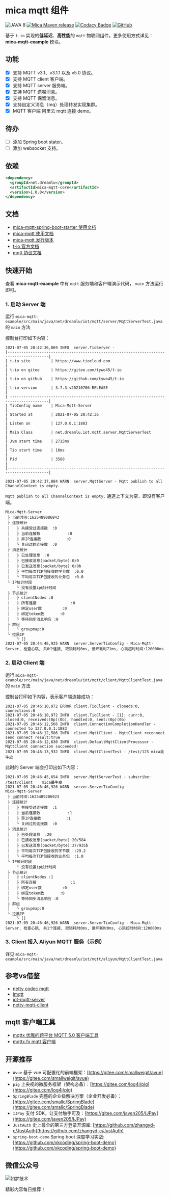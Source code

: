 # mica mqtt 组件
![JAVA 8](https://img.shields.io/badge/JDK-1.8+-brightgreen.svg)
[![Mica Maven release](https://img.shields.io/nexus/r/https/oss.sonatype.org/net.dreamlu/mica-mqtt-core.svg?style=flat-square)](https://mvnrepository.com/artifact/net.dreamlu/mica-mqtt-core)
[![Codacy Badge](https://app.codacy.com/project/badge/Grade/30dad82f79f34e41bafbc3cef6b68fc3)](https://www.codacy.com/gh/lets-mica/mica-mqtt/dashboard?utm_source=github.com&amp;utm_medium=referral&amp;utm_content=lets-mica/mica-mqtt&amp;utm_campaign=Badge_Grade)
[![GitHub](https://img.shields.io/github/license/lets-mica/mica-mqtt.svg?style=flat-square)](https://github.com/lets-mica/mica-mqtt/blob/master/LICENSE)

基于 `t-io` 实现的**低延迟**、**高性能**的 `mqtt` 物联网组件。更多使用方式详见： **mica-mqtt-example** 模块。

## 功能
- [x] 支持 MQTT v3.1、v3.1.1 以及 v5.0 协议。
- [x] 支持 MQTT client 客户端。
- [x] 支持 MQTT server 服务端。
- [x] 支持 MQTT 遗嘱消息。
- [x] 支持 MQTT 保留消息。
- [x] 支持自定义消息（mq）处理转发实现集群。
- [x] MQTT 客户端 阿里云 mqtt 连接 demo。

## 待办
- [ ] 添加 Spring boot stater。
- [ ] 添加 websocket 支持。

## 依赖
```xml
<dependency>
  <groupId>net.dreamlu</groupId>
  <artifactId>mica-mqtt-core</artifactId>
  <version>1.0.0</version>
</dependency>
```

## 文档
- [mica-mqtt-spring-boot-starter 使用文档](docs/starter.md)
- [mica-mqtt 使用文档](docs/docs.md)
- [mica-mqtt 发行版本](CHANGELOG.md)
- [t-io 官方文档](https://www.tiocloud.com/doc/tio/85)
- [mqtt 协议文档](https://github.com/mcxiaoke/mqtt)

##  快速开始
查看 **mica-mqtt-example** 中有 `mqtt` 服务端和客户端演示代码， `main` 方法运行即可。

### 1. 启动 Server 端

运行 `mica-mqtt-example/src/main/java/net/dreamlu/iot/mqtt/server/MqttServerTest.java` 的 `main` 方法

控制台打印如下内容：

```text
2021-07-05 20:42:36,869 INFO  server.TioServer - 
|----------------------------------------------------------------------------------------|
| t-io site         | https://www.tiocloud.com                                           |
| t-io on gitee     | https://gitee.com/tywo45/t-io                                      |
| t-io on github    | https://github.com/tywo45/t-io                                     |
| t-io version      | 3.7.3.v20210706-RELEASE                                            |
| ---------------------------------------------------------------------------------------|
| TioConfig name    | Mica-Mqtt-Server                                                   |
| Started at        | 2021-07-05 20:42:36                                                |
| Listen on         | 127.0.0.1:1883                                                     |
| Main Class        | net.dreamlu.iot.mqtt.server.MqttServerTest                         |
| Jvm start time    | 2715ms                                                             |
| Tio start time    | 16ms                                                               |
| Pid               | 3588                                                               |
|----------------------------------------------------------------------------------------|

2021-07-05 20:42:37,884 WARN  server.MqttServer - Mqtt publish to all ChannelContext is empty.
```

`Mqtt publish to all ChannelContext is empty.` 通道上下文为空，即没有客户端。

```text
Mica-Mqtt-Server
 ├ 当前时间:1625489086843
 ├ 连接统计
 │ 	 ├ 共接受过连接数  :0
 │ 	 ├ 当前连接数            :0
 │ 	 ├ 异IP连接数           :0
 │ 	 └ 关闭过的连接数  :0
 ├ 消息统计
 │ 	 ├ 已处理消息  :0
 │ 	 ├ 已接收消息(packet/byte):0/0
 │ 	 ├ 已发送消息(packet/byte):0/0b
 │ 	 ├ 平均每次TCP包接收的字节数  :0.0
 │ 	 └ 平均每次TCP包接收的业务包  :0.0
 └ IP统计时段 
   	 └ 没有设置ip统计时间
 ├ 节点统计
 │ 	 ├ clientNodes :0
 │ 	 ├ 所有连接               :0
 │ 	 ├ 绑定user数         :0
 │ 	 ├ 绑定token数       :0
 │ 	 └ 等待同步消息响应 :0
 ├ 群组
 │ 	 └ groupmap:0
 └ 拉黑IP 
   	 └ []
2021-07-05 20:44:46,925 WARN  server.ServerTioConfig - Mica-Mqtt-Server, 检查心跳, 共0个连接, 取锁耗时0ms, 循环耗时71ms, 心跳超时时间:120000ms
```

### 2. 启动 Client 端

运行 `mica-mqtt-example/src/main/java/net/dreamlu/iot/mqtt/client/MqttClientTest.java` 的 `main` 方法

控制台打印如下内容，表示客户端连接成功：
```text
2021-07-05 20:46:10,972 ERROR client.TioClient - closeds:0, connections:0
2021-07-05 20:46:10,972 INFO  client.TioClient - [1]: curr:0, closed:0, received:(0p)(0b), handled:0, sent:(0p)(0b)
2021-07-05 20:46:12,566 INFO  client.ConnectionCompletionHandler - connected to 127.0.0.1:1883
2021-07-05 20:46:12,586 INFO  client.MqttClient - MqttClient reconnect send connect result:true
2021-07-05 20:46:12,630 INFO  client.DefaultMqttClientProcessor - MqttClient connection succeeded!
2021-07-05 20:46:13,932 INFO  client.MqttClientTest - /test/123	mica最牛皮
```

此时的 Server 端会打印出如下内容：

```text
2021-07-05 20:46:45,654 INFO  server.MqttServerTest - subscribe:	/test/client	mica最牛皮
2021-07-05 20:46:46,926 WARN  server.ServerTioConfig - 
Mica-Mqtt-Server
 ├ 当前时间:1625489206923
 ├ 连接统计
 │ 	 ├ 共接受过连接数  :1
 │ 	 ├ 当前连接数            :1
 │ 	 ├ 异IP连接数           :1
 │ 	 └ 关闭过的连接数  :0
 ├ 消息统计
 │ 	 ├ 已处理消息  :20
 │ 	 ├ 已接收消息(packet/byte):20/584
 │ 	 ├ 已发送消息(packet/byte):37/935b
 │ 	 ├ 平均每次TCP包接收的字节数  :29.2
 │ 	 └ 平均每次TCP包接收的业务包  :1.0
 └ IP统计时段 
   	 └ 没有设置ip统计时间
 ├ 节点统计
 │ 	 ├ clientNodes :1
 │ 	 ├ 所有连接               :1
 │ 	 ├ 绑定user数         :0
 │ 	 ├ 绑定token数       :0
 │ 	 └ 等待同步消息响应 :0
 ├ 群组
 │ 	 └ groupmap:0
 └ 拉黑IP 
   	 └ []
2021-07-05 20:46:46,926 WARN  server.ServerTioConfig - Mica-Mqtt-Server, 检查心跳, 共1个连接, 取锁耗时0ms, 循环耗时0ms, 心跳超时时间:120000ms
```

### 3. Client 接入 Aliyun MQTT 服务（示例）

详见 `mica-mqtt-example/src/main/java/net/dreamlu/iot/mqtt/aliyun/MqttClientTest.java`

## 参考vs借鉴
- [netty codec mqtt](https://github.com/netty/netty/tree/4.1/codec-mqtt)
- [jmqtt](https://github.com/Cicizz/jmqtt)
- [iot-mqtt-server](https://gitee.com/recallcode/iot-mqtt-server)
- [netty-mqtt-client](https://github.com/jetlinks/netty-mqtt-client)

## mqtt 客户端工具
- [mqttx 优雅的跨平台 MQTT 5.0 客户端工具](https://mqttx.app/cn/)
- [mqttx.fx mqtt 客户端](http://mqttfx.org/)

## 开源推荐
- `Avue` 基于 vue 可配置化的前端框架：[https://gitee.com/smallweigit/avue](https://gitee.com/smallweigit/avue)
- `pig` 上央视的微服务框架（架构必备）：[https://gitee.com/log4j/pig](https://gitee.com/log4j/pig)
- `SpringBlade` 完整的企业级解决方案（企业开发必备）：[https://gitee.com/smallc/SpringBlade](https://gitee.com/smallc/SpringBlade)
- `IJPay` 支付 SDK，让支付触手可及：[https://gitee.com/javen205/IJPay](https://gitee.com/javen205/IJPay)
- `JustAuth` 史上最全的第三方登录开源库: [https://github.com/zhangyd-c/JustAuth](https://github.com/zhangyd-c/JustAuth)
- `spring-boot-demo` Spring boot 深度学习实战: [https://github.com/xkcoding/spring-boot-demo](https://github.com/xkcoding/spring-boot-demo)

## 微信公众号

![如梦技术](docs/img/dreamlu-weixin.jpg)

精彩内容每日推荐！